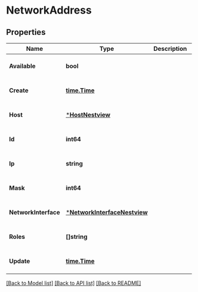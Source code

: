# NetworkAddress

## Properties
Name | Type | Description | Notes
------------ | ------------- | ------------- | -------------
**Available** | **bool** |  | [optional] [default to null]
**Create** | [**time.Time**](time.Time.md) |  | [optional] [default to null]
**Host** | [***HostNestview**](Host_Nestview.md) |  | [optional] [default to null]
**Id** | **int64** |  | [optional] [default to null]
**Ip** | **string** |  | [optional] [default to null]
**Mask** | **int64** |  | [optional] [default to null]
**NetworkInterface** | [***NetworkInterfaceNestview**](NetworkInterface_Nestview.md) |  | [optional] [default to null]
**Roles** | **[]string** |  | [optional] [default to null]
**Update** | [**time.Time**](time.Time.md) |  | [optional] [default to null]

[[Back to Model list]](../README.md#documentation-for-models) [[Back to API list]](../README.md#documentation-for-api-endpoints) [[Back to README]](../README.md)


